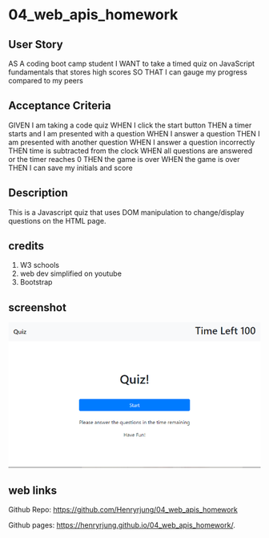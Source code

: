 # 04_web_apis_homework

## User Story

AS A coding boot camp student
I WANT to take a timed quiz on JavaScript fundamentals that stores high scores
SO THAT I can gauge my progress compared to my peers

## Acceptance Criteria

GIVEN I am taking a code quiz
WHEN I click the start button
THEN a timer starts and I am presented with a question
WHEN I answer a question
THEN I am presented with another question
WHEN I answer a question incorrectly
THEN time is subtracted from the clock
WHEN all questions are answered or the timer reaches 0
THEN the game is over
WHEN the game is over
THEN I can save my initials and score

## Description
This is a Javascript quiz that uses DOM manipulation to change/display questions on the HTML page.

## credits

1. W3 schools
1. web dev simplified on youtube
1. Bootstrap 

## screenshot

![Image 1](./assets/04_screenshot.PNG)

## web links

Github Repo: https://github.com/Henryrjung/04_web_apis_homework

Github pages: https://henryrjung.github.io/04_web_apis_homework/.

